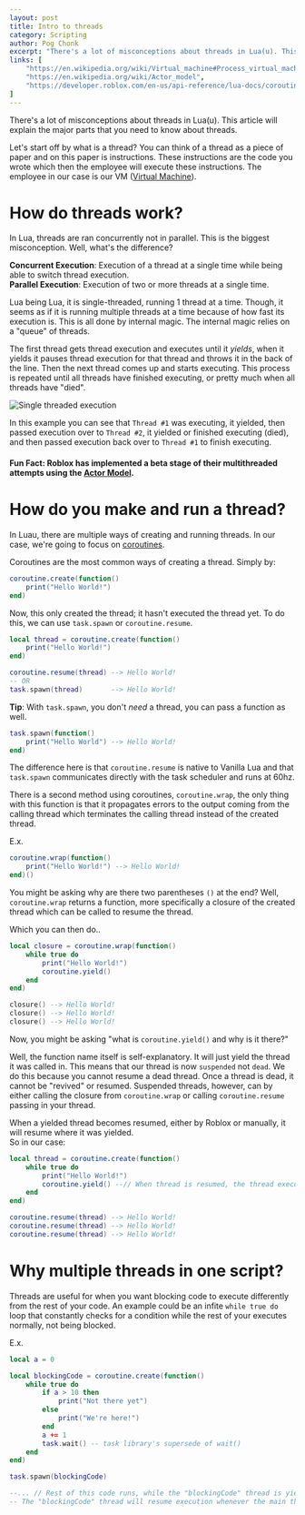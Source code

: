 ```yaml
---
layout: post
title: Intro to threads
category: Scripting
author: Pog Chonk
excerpt: "There's a lot of misconceptions about threads in Lua(u). This article will explain the major parts that you need to know about threads."
links: [
    "https://en.wikipedia.org/wiki/Virtual_machine#Process_virtual_machines",
    "https://en.wikipedia.org/wiki/Actor_model",
    "https://developer.roblox.com/en-us/api-reference/lua-docs/coroutine",
]
---
```


There's a lot of misconceptions about threads in Lua(u). This article will explain the major parts that you need to know about threads.  
  
Let's start off by what is a thread? You can think of a thread as a piece of paper and on this paper is instructions. These instructions are the code you wrote which then the employee will execute these instructions. The employee in our case is our VM ([Virtual Machine](#link1)).

# How do threads work?

In Lua, threads are ran concurrently not in parallel. This is the biggest misconception. Well, what's the difference?

**Concurrent Execution**: Execution of a thread at a single time while being able to switch thread execution.  
**Parallel Execution**: Execution of two or more threads at a single time.

Lua being Lua, it is single-threaded, running 1 thread at a time. Though, it seems as if it is running multiple threads at a time because of how fast its execution is. This is all done by internal magic. The internal magic relies on a "queue" of threads.

The first thread gets thread execution and executes until it *yields*, when it yields it pauses thread execution for that thread and throws it in the back of the line. Then the next thread comes up and starts executing. This process is repeated until all threads have finished executing, or pretty much when all threads have "died".

![Single threaded execution](https://upload.wikimedia.org/wikipedia/commons/a/a5/Multithreaded_process.svg)

In this example you can see that `Thread #1` was executing, it yielded, then passed execution over to `Thread #2`, it yielded or finished executing (died), and then passed execution back over to `Thread #1` to finish executing.

#### Fun Fact: Roblox has implemented a beta stage of their multithreaded attempts using the [Actor Model](#link2).

# How do you make and run a thread?

In Luau, there are multiple ways of creating and running threads. In our case, we're going to focus on [coroutines](#link3).

Coroutines are the most common ways of creating a thread.
Simply by:

```lua
coroutine.create(function()
    print("Hello World!")
end)
```

Now, this only created the thread; it hasn't executed the thread yet.
To do this, we can use `task.spawn` or `coroutine.resume`.

```lua
local thread = coroutine.create(function()
    print("Hello World!")
end)

coroutine.resume(thread) --> Hello World!
-- OR
task.spawn(thread)       --> Hello World!
```

**Tip**: With `task.spawn`, you don't *need* a thread, you can pass a function as well.

```lua
task.spawn(function()
    print("Hello World") --> Hello World!
end)
```

The difference here is that `coroutine.resume` is native to Vanilla Lua and that `task.spawn` communicates directly with the task scheduler and runs at 60hz.

There is a second method using coroutines, `coroutine.wrap`, the only thing with this function is that it propagates errors to the output coming from the calling thread which terminates the calling thread instead of the created thread.

E.x.

```lua
coroutine.wrap(function()
    print("Hello World!") --> Hello World!
end)()
```

You might be asking why are there two parentheses `()` at the end? Well, `coroutine.wrap` returns a function, more specifically a closure of the created thread which can be called to resume the thread.

Which you can then do..

```lua
local closure = coroutine.wrap(function()
    while true do
        print("Hello World!")
        coroutine.yield()
    end
end)

closure() --> Hello World!
closure() --> Hello World!
closure() --> Hello World!
```

Now, you might be asking "what is `coroutine.yield()` and why is it there?"

Well, the function name itself is self-explanatory. It will just yield the thread it was called in. This means that our thread is now `suspended` not `dead`. We do this because you cannot resume a dead thread. Once a thread is dead, it cannot be "revived" or resumed. Suspended threads, however, can by either calling the closure from `coroutine.wrap` or calling `coroutine.resume` passing in your thread.

When a yielded thread becomes resumed, either by Roblox or manually, it will resume where it was yielded.  
So in our case:

```lua
local thread = coroutine.create(function()
    while true do
        print("Hello World!")
        coroutine.yield() --// When thread is resumed, the thread execution will start here from where it was yielded.
    end
end)

coroutine.resume(thread) --> Hello World!
coroutine.resume(thread) --> Hello World!
coroutine.resume(thread) --> Hello World!
```

# Why multiple threads in one script?

Threads are useful for when you want blocking code to execute differently from the rest of your code. An example could be an infite `while true do` loop that constantly checks for a condition while the rest of your executes normally, not being blocked.

E.x.

```lua
local a = 0

local blockingCode = coroutine.create(function()
    while true do
        if a > 10 then
            print("Not there yet")
        else
            print("We're here!")
        end
        a += 1
        task.wait() -- task library's supersede of wait()
    end
end)

task.spawn(blockingCode)

--... // Rest of this code runs, while the "blockingCode" thread is yielding.
-- The "blockingCode" thread will resume execution whenever the main thread finishes its execution.
```
